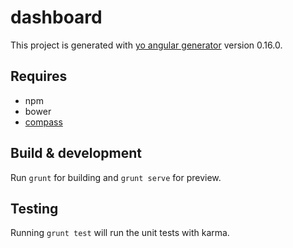 # dashboard

This project is generated with [yo angular generator](https://github.com/yeoman/generator-angular)
version 0.16.0.

## Requires
- npm
- bower
- [compass](http://compass-style.org/install/)

## Build & development

Run `grunt` for building and `grunt serve` for preview.

## Testing

Running `grunt test` will run the unit tests with karma.
